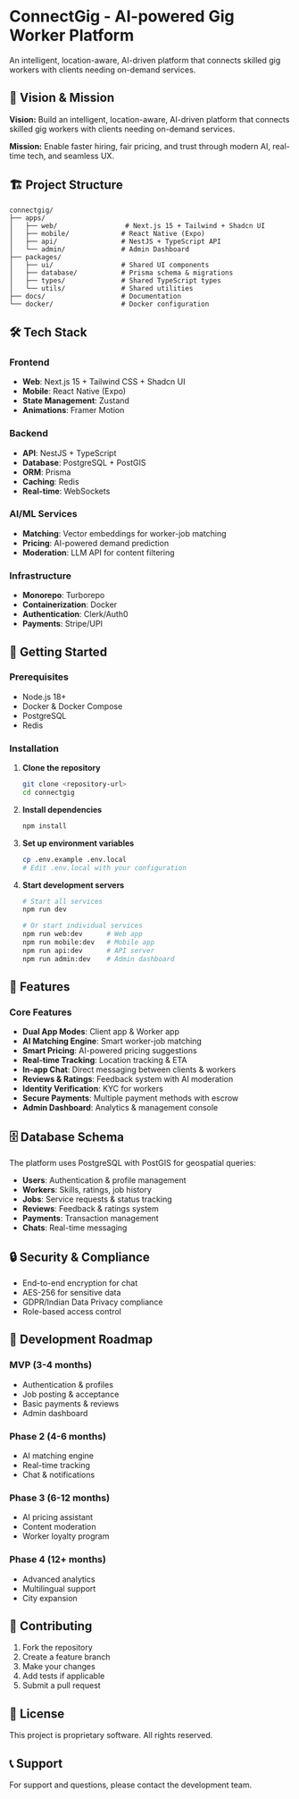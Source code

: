 # ConnectGig - AI-powered Gig Worker Platform

An intelligent, location-aware, AI-driven platform that connects skilled gig workers with clients needing on-demand services.

## 🚀 Vision & Mission

**Vision:** Build an intelligent, location-aware, AI-driven platform that connects skilled gig workers with clients needing on-demand services.

**Mission:** Enable faster hiring, fair pricing, and trust through modern AI, real-time tech, and seamless UX.

## 🏗️ Project Structure

```
connectgig/
├── apps/
│   ├── web/                 # Next.js 15 + Tailwind + Shadcn UI
│   ├── mobile/             # React Native (Expo)
│   ├── api/                # NestJS + TypeScript API
│   └── admin/              # Admin Dashboard
├── packages/
│   ├── ui/                 # Shared UI components
│   ├── database/           # Prisma schema & migrations
│   ├── types/              # Shared TypeScript types
│   └── utils/              # Shared utilities
├── docs/                   # Documentation
└── docker/                 # Docker configuration
```

## 🛠️ Tech Stack

### Frontend
- **Web**: Next.js 15 + Tailwind CSS + Shadcn UI
- **Mobile**: React Native (Expo)
- **State Management**: Zustand
- **Animations**: Framer Motion

### Backend
- **API**: NestJS + TypeScript
- **Database**: PostgreSQL + PostGIS
- **ORM**: Prisma
- **Caching**: Redis
- **Real-time**: WebSockets

### AI/ML Services
- **Matching**: Vector embeddings for worker-job matching
- **Pricing**: AI-powered demand prediction
- **Moderation**: LLM API for content filtering

### Infrastructure
- **Monorepo**: Turborepo
- **Containerization**: Docker
- **Authentication**: Clerk/Auth0
- **Payments**: Stripe/UPI

## 🚀 Getting Started

### Prerequisites
- Node.js 18+
- Docker & Docker Compose
- PostgreSQL
- Redis

### Installation

1. **Clone the repository**
   ```bash
   git clone <repository-url>
   cd connectgig
   ```

2. **Install dependencies**
   ```bash
   npm install
   ```

3. **Set up environment variables**
   ```bash
   cp .env.example .env.local
   # Edit .env.local with your configuration
   ```

4. **Start development servers**
   ```bash
   # Start all services
   npm run dev
   
   # Or start individual services
   npm run web:dev      # Web app
   npm run mobile:dev   # Mobile app
   npm run api:dev      # API server
   npm run admin:dev    # Admin dashboard
   ```

## 📱 Features

### Core Features
- **Dual App Modes**: Client app & Worker app
- **AI Matching Engine**: Smart worker-job matching
- **Smart Pricing**: AI-powered pricing suggestions
- **Real-time Tracking**: Location tracking & ETA
- **In-app Chat**: Direct messaging between clients & workers
- **Reviews & Ratings**: Feedback system with AI moderation
- **Identity Verification**: KYC for workers
- **Secure Payments**: Multiple payment methods with escrow
- **Admin Dashboard**: Analytics & management console

## 🗄️ Database Schema

The platform uses PostgreSQL with PostGIS for geospatial queries:

- **Users**: Authentication & profile management
- **Workers**: Skills, ratings, job history
- **Jobs**: Service requests & status tracking
- **Reviews**: Feedback & ratings system
- **Payments**: Transaction management
- **Chats**: Real-time messaging

## 🔒 Security & Compliance

- End-to-end encryption for chat
- AES-256 for sensitive data
- GDPR/Indian Data Privacy compliance
- Role-based access control

## 📅 Development Roadmap

### MVP (3-4 months)
- Authentication & profiles
- Job posting & acceptance
- Basic payments & reviews
- Admin dashboard

### Phase 2 (4-6 months)
- AI matching engine
- Real-time tracking
- Chat & notifications

### Phase 3 (6-12 months)
- AI pricing assistant
- Content moderation
- Worker loyalty program

### Phase 4 (12+ months)
- Advanced analytics
- Multilingual support
- City expansion

## 🤝 Contributing

1. Fork the repository
2. Create a feature branch
3. Make your changes
4. Add tests if applicable
5. Submit a pull request

## 📄 License

This project is proprietary software. All rights reserved.

## 📞 Support

For support and questions, please contact the development team.
